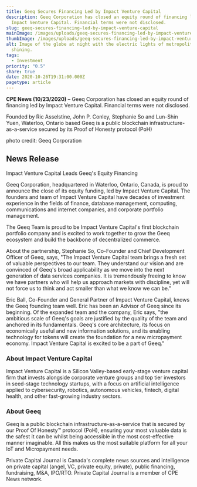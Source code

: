 ```yaml
---
title: Geeq Secures Financing Led by Impact Venture Capital
description: Geeq Corporation has closed an equity round of financing led by
  Impact Venture Capital. Financial terms were not disclosed.
slug: geeq-secures-financing-led-by-impact-venture-capital
mainImage: /images/uploads/geeq-secures-financing-led-by-impact-venture-capital-featured.jpg
thumbImage: /images/uploads/geeq-secures-financing-led-by-impact-venture-capital-thumb.jpg
alt: Image of the globe at night with the electric lights of metropolitan areas
  shining.
tags:
  - Investment
priority: "0.5"
share: true
date: 2020-10-26T19:31:00.000Z
pagetype: article
---
```

**CPE News (10/23/2020)** – Geeq Corporation has closed an equity round of financing led by Impact Venture Capital. Financial terms were not disclosed.

Founded by Ric Asselstine, John P. Conley, Stephanie So and Lun-Shin Yuen, Waterloo, Ontario based Geeq is a public blockchain infrastructure-as-a-service secured by its Proof of Honesty protocol (PoH)

photo credit: Geeq Corporation

## News Release

Impact Venture Capital Leads Geeq's Equity Financing

Geeq Corporation, headquartered in Waterloo, Ontario, Canada, is proud to announce the close of its equity funding, led by Impact Venture Capital. The founders and team of Impact Venture Capital have decades of investment experience in the fields of finance, database management, computing, communications and internet companies, and corporate portfolio management.

The Geeq Team is proud to be Impact Venture Capital's first blockchain portfolio company and is excited to work together to grow the Geeq ecosystem and build the backbone of decentralized commerce.

About the partnership, Stephanie So, Co-Founder and Chief Development Officer of Geeq, says, "The Impact Venture Capital team brings a fresh set of valuable perspectives to our team. They understand our vision and are convinced of Geeq's broad applicability as we move into the next generation of data services companies. It is tremendously freeing to know we have partners who will help us approach markets with discipline, yet will not force us to think and act smaller than what we know we can be."

Eric Ball, Co-Founder and General Partner of Impact Venture Capital, knows the Geeq founding team well. Eric has been an Advisor of Geeq since its beginning. Of the expanded team and the company, Eric says, "the ambitious scale of Geeq's goals are justified by the quality of the team and anchored in its fundamentals. Geeq's core architecture, its focus on economically useful and new information solutions, and its enabling technology for tokens will create the foundation for a new micropayment economy. Impact Venture Capital is excited to be a part of Geeq."

### About Impact Venture Capital

Impact Venture Capital is a Silicon Valley-based early-stage venture capital firm that invests alongside corporate venture groups and top tier investors in seed-stage technology startups, with a focus on artificial intelligence applied to cybersecurity, robotics, autonomous vehicles, fintech, digital health, and other fast-growing industry sectors.

### About Geeq

Geeq is a public blockchain infrastructure-as-a-service that is secured by our Proof Of Honesty™ protocol (PoH), ensuring your most valuable data is the safest it can be whilst being accessible in the most cost-effective manner imaginable. All this makes us the most suitable platform for all your IoT and Micropayment needs.

Private Capital Journal is Canada's complete news sources and intelligence on private capital (angel, VC, private equity, private), public financing, fundraising, M&A, IPO/RTO. Private Capital Journal is a member of CPE News network.